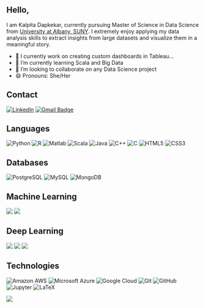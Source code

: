 ## Hello, 

I am Kalpita Dapkekar, currently pursuing Master of Science in Data Science from [University at Albany, SUNY](https://www.albany.edu/). I extremely enjoy applying my data analysis skills to extract insights from large datasets and visualize them in a meaningful story.

- 🔭 I currently work on creating custom dashboards in Tableau...
- 🌱 I’m currently learning Scala and Big Data
- 👯 I’m looking to collaborate on any Data Science project
- 😄 Pronouns: She/Her



## Contact

[![LinkedIn](https://img.shields.io/badge/linkedin%20-%230077B5.svg?&style=flat-square&logo=linkedin&logoColor=white)](https://www.linkedin.com/in/kalpita-dapkekar-79400712b/)
[![Gmail Badge](https://img.shields.io/badge/-kalpitadapkekar@gmail.com-c14438?style=flat-square&logo=Gmail&logoColor=white&link=mailto:kalpitadapkekar@gmail.com)](mailto:kalpitadapkekar@gmail.com)

## Languages

![Python](https://img.shields.io/badge/-Python-black?style=flat-square&loo=Python)
![R](https://img.shields.io/badge/r-%23276DC3.svg?&style=flat-square&logo=R)
![Matlab](https://img.shields.io/badge/-MATALB-0076A8?style=flat-square&logo=Mathworks)
![Scala](https://img.shields.io/badge/scala-%23DC322F.svg?&style=flat-square&logo=Scala)
![Java](https://img.shields.io/badge/-java-E34A86?style=flat-square&logo=Java)
![C++](https://img.shields.io/badge/-C++-00599C?style=flat-square&logo=c)
![C](https://img.shields.io/badge/-C-000?&logo=C)
![HTML5](https://img.shields.io/badge/-HTML5-E34F26?style=flat-square&logo=html5&logoColor=white)
![CSS3](https://img.shields.io/badge/-CSS3-1572B6?style=flat-square&logo=css3)

## Databases

![PostgreSQL](https://img.shields.io/badge/-PostgreSQL-336791?style=flat-square&logo=Postgresql)
![MySQL](https://img.shields.io/badge/-MySQL-black?style=flat-square&logo=mysql)
![MongoDB](https://img.shields.io/badge/MongoDB-%234ea94b.svg?&style=flat-square&logo=mongodb)

## Machine Learning

![](https://img.shields.io/badge/pandas%20-%23150458.svg?&style=flat-square&logo=pandas)
![](https://img.shields.io/badge/numpy%20-%23013243.svg?&style=flat-square&logo=numpy)

## Deep Learning

![](https://img.shields.io/badge/Keras%20-%23D00000.svg?&style=flat-square&logo=Keras)
![](https://img.shields.io/badge/TensorFlow%20-%23FF6F00.svg?&style=flat-square&logo=TensorFlow)
![](https://img.shields.io/badge/PyTorch%20-%23EE4C2C.svg?&style=flat-square&logo=PyTorch)

## Technologies

![Amazon AWS](https://img.shields.io/badge/Amazon%20AWS-232F3E?style=flat-square&logo=amazon-aws)
![Microsoft Azure](https://img.shields.io/badge/Microsoft%20Azure-232F7E?style=flat-square&logo=microsoft-azure)
![Google Cloud](https://img.shields.io/badge/Google%20Cloud-black?style=flat-square&logo=google-cloud)
![Git](https://img.shields.io/badge/-Git-black?style=flat-square&logo=git)
![GitHub](https://img.shields.io/badge/-GitHub-181717?style=flat-square&logo=github)
![Jupyter](https://img.shields.io/badge/Jupyter%20-%23F37626.svg?&style=flat-square&logo=Jupyter)
![LaTeX](https://img.shields.io/badge/-LaTeX-008080?style=flat-square&logo=LaTeX)

![](https://github-readme-stats.vercel.app/api/top-langs/?username=kdapkekar&hide=TeX&layout=compact)
